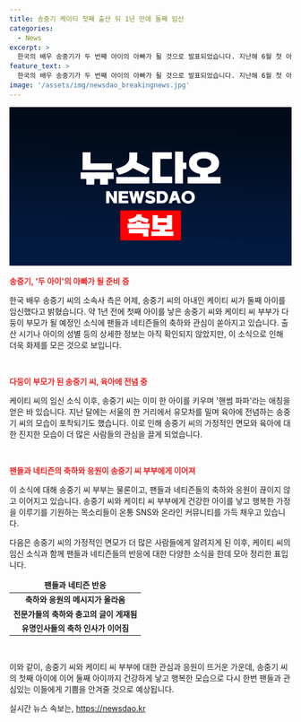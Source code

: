 ```yaml
---
title: 송중기 케이티 첫째 출산 뒤 1년 만에 둘째 임신
categories:
  - News
excerpt: >
  한국의 배우 송중기가 두 번째 아이의 아빠가 될 것으로 발표되었습니다. 지난해 6월 첫 아이 출산 이후, 가족이 증가하는 송중기 부부에 축하의 메시지가 이어지고 있습니다. 아직 출산 일정이나 아이의 성별은 확인되지 않았지만, 이 소식은 뜨거운 관심을 받고 있습니다. 이전에 핸썸 파파라는 애칭을 얻었던 송중기는 육아에 주력하고 있어 누리꾼들의 관심을 끌고 있습니다. #송중기 #둘째임신 #핸썸파파 #축하메시지
feature_text: >
  한국의 배우 송중기가 두 번째 아이의 아빠가 될 것으로 발표되었습니다. 지난해 6월 첫 아이 출산 이후, 가족이 증가하는 송중기 부부에 축하의 메시지가 이어지고 있습니다. 아직 출산 일정이나 아이의 성별은 확인되지 않았지만, 이 소식은 뜨거운 관심을 받고 있습니다. 이전에 핸썸 파파라는 애칭을 얻었던 송중기는 육아에 주력하고 있어 누리꾼들의 관심을 끌고 있습니다. #송중기 #둘째임신 #핸썸파파 #축하메시지
image: '/assets/img/newsdao_breakingnews.jpg'
---
```


<p><img src="/assets/img/newsdao_breakingnews.jpg" alt="ontimetimes 속보" /></p>

<p><b><span style="color: #ee2323;">송중기, '두 아이'의 아빠가 될 준비 중</span></b></p>

<p>한국 배우 송중기 씨의 소속사 측은 어제, 송중기 씨의 아내인 케이티 씨가 둘째 아이를 임신했다고 밝혔습니다. 약 1년 전에 첫째 아이를 낳은 송중기 씨와 케이티 씨 부부가 다둥이 부모가 될 예정인 소식에 팬들과 네티즌들의 축하와 관심이 쏟아지고 있습니다. 출산 시기나 아이의 성별 등의 상세한 정보는 아직 확인되지 않았지만, 이 소식으로 인해 더욱 화제를 모은 것으로 보입니다.</p>

<p data-ke-size="size16">&nbsp;</p>

<p><b><span style="color: #ee2323;">다둥이 부모가 된 송중기 씨, 육아에 전념 중</span></b></p>

<p>케이티 씨의 임신 소식 이후, 송중기 씨는 이미 한 아이를 키우며 '핸썸 파파'라는 애칭을 얻은 바 있습니다. 지난 달에는 서울의 한 거리에서 유모차를 밀며 육아에 전념하는 송중기 씨의 모습이 포착되기도 했습니다. 이로 인해 송중기 씨의 가정적인 면모와 육아에 대한 진지한 모습이 더 많은 사람들의 관심을 끌게 되었습니다.</p>

<p data-ke-size="size16">&nbsp;</p>

<p><b><span style="color: #ee2323;">팬들과 네티즌의 축하와 응원이 송중기 씨 부부에게 이어져</span></b></p>

<p>이 소식에 대해 송중기 씨 부부는 물론이고, 팬들과 네티즌들의 축하와 응원이 끊이지 않고 이어지고 있습니다. 송중기 씨와 케이티 씨 부부에게 건강한 아이를 낳고 행복한 가정을 이루기를 기원하는 목소리들이 온통 SNS와 온라인 커뮤니티를 가득 채우고 있습니다. </p>

<p>다음은 송중기 씨의 가정적인 면모가 더 많은 사람들에게 알려지게 된 이후, 케이티 씨의 임신 소식과 함께 팬들과 네티즌들의 반응에 대한 다양한 소식을 한데 모아 정리한 표입니다.</p>

<table>
<thead>
<tr>
<td style="text-align: center; height: 17px;"><b>팬들과 네티즌 반응</b></td>
</tr>
</thead>
<tbody>
<tr>
<td style="text-align: center; height: 17px;"><b>축하와 응원의 메시지가 올라옴</b></td>
</tr>
<tr>
<td style="text-align: center; height: 17px;"><b>전문가들의 축하와 충고의 글이 게재됨</b></td>
</tr>
<tr>
<td style="text-align: center; height: 17px;"><b>유명인사들의 축하 인사가 이어짐</b></td>
</tr>
</tbody>
</table>

<p data-ke-size="size16">&nbsp;</p>

<p>이와 같이, 송중기 씨와 케이티 씨 부부에 대한 관심과 응원이 뜨거운 가운데, 송중기 씨의 첫째 아이에 이어 둘째 아이까지 건강하게 낳고 행복한 모습으로 다시 한번 팬들과 관심있는 이들에게 기쁨을 안겨줄 것으로 예상됩니다.</p>
실시간 뉴스 속보는, <a href="https://newsdao.kr" rel="dofollow">https://newsdao.kr</a>


